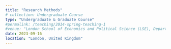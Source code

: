 ```yaml
---
title: "Research Methods"
# collection: Undergraduate Course
type: "Undergraduate & Graduate Course"
#permalink: /teaching/2014-spring-teaching-1
#venue: "London School of Economics and Political Science (LSE), Department of Social Policy"
date: 2023-09-16
location: "London, United Kingdom"
---
```

